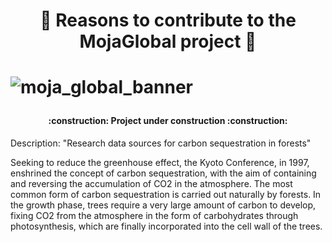 <h1 align="center"> 🌳 Reasons to contribute to the MojaGlobal project 🌳 <h1>

![moja_global_banner](https://user-images.githubusercontent.com/86757942/195182264-f6e17339-b56c-4519-8d5d-df63d4766244.jpg)
<h4 align="center"> 
    :construction:  Project under construction  :construction:
</h4>

Description:  "Research data sources for carbon sequestration in forests"

Seeking to reduce the greenhouse effect, the Kyoto Conference, in 1997, enshrined the concept of carbon sequestration, with the aim of containing and reversing the accumulation of CO2 in the atmosphere. The most common form of carbon sequestration is carried out naturally by forests. In the growth phase, trees require a very large amount of carbon to develop, fixing CO2 from the atmosphere in the form of carbohydrates through photosynthesis, which are finally incorporated into the cell wall of the trees.

